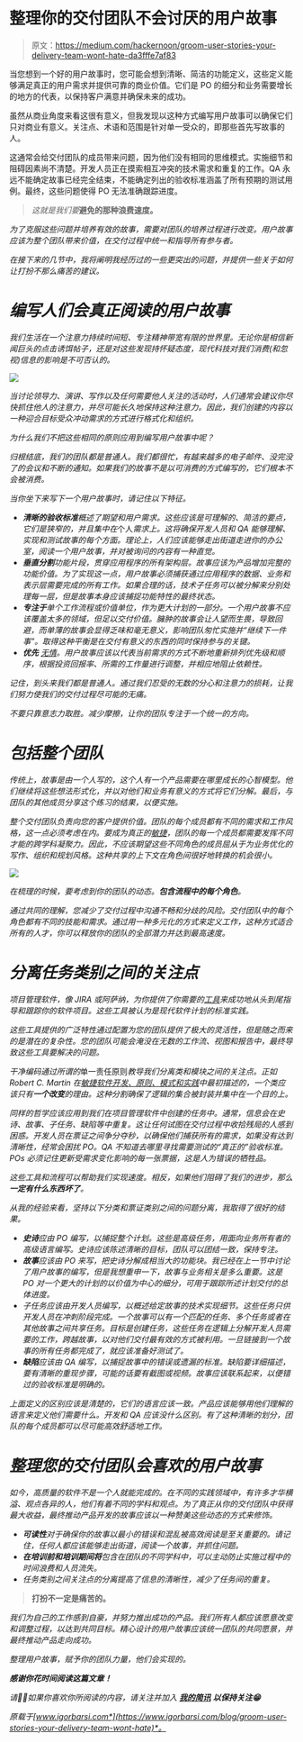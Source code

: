 # 整理你的交付团队不会讨厌的用户故事

> 原文：<https://medium.com/hackernoon/groom-user-stories-your-delivery-team-wont-hate-da3fffe7af83>

当您想到一个好的用户故事时，您可能会想到清晰、简洁的功能定义，这些定义能够满足真正的用户需求并提供可靠的商业价值。它们是 PO 的细分和业务需要增长的地方的代表，以保持客户满意并确保未来的成功。

虽然从商业角度来看这很有意义，但我发现以这种方式编写用户故事可以确保它们只对商业有意义。关注点、术语和范围是针对单一受众的，即那些首先写故事的人。

这通常会给交付团队的成员带来问题，因为他们没有相同的思维模式。实施细节和阻碍因素尚不清楚。开发人员正在摸索相互冲突的技术需求和重复的工作。QA 永远不能确定故事已经完全结束，不能确定列出的验收标准涵盖了所有预期的测试用例。最终，这些问题使得 PO 无法准确跟踪进度。

> *这就是我们要***避免的那种浪费速度。**

*为了克服这些问题并培养有效的故事，需要对团队的培养过程进行改变。用户故事应该为整个团队带来价值，在交付过程中统一和指导所有参与者。*

*在接下来的几节中，我将阐明我经历过的一些更突出的问题，并提供一些关于如何让打扮不那么痛苦的建议。*

# *编写人们会真正阅读的用户故事*

*我们生活在一个注意力持续时间短、专注精神带宽有限的世界里。无论你是相信新闻巨头的点击诱饵帖子，还是对这些发现持怀疑态度，现代科技对我们消费(和忽视)信息的影响是不可否认的。*

*![](img/7bd7ee880a5c68338ca769f39f661766.png)*

*当讨论领导力、演讲、写作以及任何需要他人关注的活动时，人们通常会建议你尽快抓住他人的注意力，并尽可能长久地保持这种注意力。因此，我们创建的内容以一种迎合目标受众冲动需求的方式进行格式化和组织。*

*为什么我们不把这些相同的原则应用到编写用户故事中呢？*

*归根结底，我们的团队都是普通人。我们都很忙，有越来越多的电子邮件、没完没了的会议和不断的通知。如果我们的故事不是以可消费的方式编写的，它们根本不会被消费。*

*当你坐下来写下一个用户故事时，请记住以下特征。*

*   ***清晰的验收标准**概述了期望和用户需求。这些应该是可理解的、简洁的要点，它们是狭窄的，并且集中在*个人*需求上。这将确保开发人员和 QA 能够理解、实现和测试故事的每个方面。理论上，人们应该能够走出街道走进你的办公室，阅读一个用户故事，并对被询问的内容有一种直觉。*
*   ***垂直分割**功能片段，贯穿应用程序的所有架构层。故事应该为产品增加完整的功能价值。为了实现这一点，用户故事必须捕获通过应用程序的数据、业务和表示层需要完成的所有工作。如果合理的话，技术子任务可以被分解来分别处理每一层，但是故事本身应该捕捉功能特性的最终状态。*
*   ***专注于**单个工作流程或价值单位，作为更大计划的一部分。一个用户故事不应该覆盖太多的领域，但足以交付价值。臃肿的故事会让人望而生畏，导致回避，而单薄的故事会显得乏味和毫无意义，影响团队匆忙实施并“继续下一件事”。取得这种平衡是在交付有意义的东西的同时保持参与的关键。*
*   ***优先** [无情](https://blackboxofpm.com/ruthless-prioritization-e4256e3520a9)。用户故事应该以代表当前需求的方式不断地重新排列优先级和顺序，根据投资回报率、所需的工作量进行调整，并相应地阻止依赖性。*

*记住，到头来我们都是普通人。通过我们忍受的无数的分心和注意力的损耗，让我们努力使我们的交付过程尽可能的无痛。*

*不要只靠意志力取胜。减少摩擦，让你的团队专注于一个统一的方向。*

# *包括整个团队*

*传统上，故事是由一个人写的，这个人有一个产品需要在哪里成长的心智模型。他们继续将这些想法形式化，并以对他们和业务有意义的方式将它们分解。最后，与团队的其他成员分享这个练习的结果，以便实施。*

*整个交付团队负责向您的客户提供价值。团队的每个成员都有不同的需求和工作风格，这一点必须考虑在内。要成为真正的[敏捷](https://hackernoon.com/tagged/agile)，团队的每一个成员都需要发挥不同才能的跨学科凝聚力。因此，不应该期望这些不同角色的成员屈从于为业务优化的写作、组织和规划风格。这种共享的上下文在角色间很好地转换的机会很小。*

*![](img/69a0c3856958fd83c9172a915a2c010c.png)*

*在梳理的时候，要考虑到你的团队的动态。**包含流程中的每个角色**。*

*通过共同的理解，您减少了交付过程中沟通不畅和分歧的风险。交付团队中的每个角色都有不同的技能和需求。通过用一种多元化的方式来定义工作，这种方式适合所有的人才，你可以释放你的团队的全部潜力并达到最高速度。*

# *分离任务类别之间的关注点*

*项目管理软件，像 JIRA 或阿萨纳，为你提供了你需要的[工具](https://hackernoon.com/tagged/tools)来成功地从头到尾指导和跟踪你的软件项目。这些工具被认为是现代软件计划的标准实践。*

*这些工具提供的广泛特性通过配置为您的团队提供了极大的灵活性，但是随之而来的是潜在的复杂性。您的团队可能会淹没在无数的工作流、视图和报告中，最终导致这些工具要解决的问题。*

*干净编码通过所谓的*单一责任原则*教导我们分离类和模块之间的关注点。正如 Robert C. Martin 在[敏捷软件开发、原则、模式和实践](https://amzn.to/2H3c257)中最初描述的，一个类应该只有**一个改变**的理由。这种分割确保了逻辑的集合被封装并集中在一个目的上。*

*同样的哲学应该应用到我们在项目管理软件中创建的任务中。通常，信息会在史诗、故事、子任务、缺陷等中重复。这让任何试图在交付过程中收拾残局的人感到困惑。开发人员在票证之间争分夺秒，以确保他们捕获所有的需求，如果没有达到清晰性，经常会困扰 PO。QA 不知道去哪里寻找需要测试的“真正的”验收标准。POs 必须记住更新受需求变化影响的每一张票据，这是人为错误的牺牲品。*

*这些工具和流程可以帮助我们实现速度。相反，如果他们阻碍了我们的进步，那么**一定有什么东西坏了**。*

*从我的经验来看，坚持以下分类和票证类别之间的问题分离，我取得了很好的结果。*

*   ***史诗**应由 PO 编写，以捕捉整个计划。这些是高级任务，用面向业务所有者的高级语言编写。史诗应该陈述清晰的目标，团队可以团结一致，保持专注。*
*   ***故事**应该由 PO 来写，把史诗分解成相当大的功能块。我已经在上一节中讨论了用户故事的编写，但是我想重申一下，故事与业务相关是多么重要。这是 PO 对一个更大的计划的以价值为中心的细分，可用于跟踪所述计划交付的总体进度。*
*   *子任务应该由开发人员编写，以概述给定故事的技术实现细节。这些任务只供开发人员在冲刺阶段完成。一个故事可以有一个匹配的任务、多个任务或者在其他故事之间共享任务。目标是创建任务，这些任务在逻辑上分解开发人员需要的工作，跨越故事，以对他们交付最有效的方式被利用。一旦链接到一个故事的所有任务都完成了，就应该准备好测试了。*
*   ***缺陷**应该由 QA 编写，以捕捉故事中的错误或遗漏的标准。缺陷要详细描述，要有清晰的重现步骤，可能的话要有截图或视频。故事应该联系起来，以便错过的验收标准是明确的。*

*上面定义的区别应该是清楚的，它们的语言应该一致。产品应该能够用他们理解的语言来定义他们需要什么。开发和 QA 应该没什么区别。有了这种清晰的划分，团队的每个成员都可以尽可能高效舒适地工作。*

# *整理您的交付团队会喜欢的用户故事*

*如今，高质量的软件不是一个人就能完成的。在不同的实践领域中，有许多才华横溢、观点各异的人，他们有着不同的学科和观点。为了真正从你的交付团队中获得最大收益，最终推动产品开发的故事应该以一种赞美这些动态的方式来修饰。*

*   ***可读性**对于确保你的故事以最小的错误和混乱被高效阅读是至关重要的。请记住，任何人都应该能够走出街道，阅读一个故事，并抓住问题。*
*   ***在培训前和培训期间将**包含在团队的不同学科中，可以主动防止实施过程中的时间浪费和人员流失。*
*   *任务类别之间关注点的分离提高了信息的清晰性，减少了任务间的重复。*

> **打扮不一定是痛苦的。**

*我们为自己的工作感到自豪，并努力推出成功的产品。我们所有人都应该愿意改变和调整过程，以达到共同目标。精心设计的用户故事应该统一团队的共同愿景，并最终推动产品走向成功。*

*整理用户故事，赋予你的团队力量，他们会实现的。*

***感谢你花时间阅读这篇文章！***

*请👏🏼如果你喜欢你所阅读的内容，请关注并加入 [**我的简讯**](https://www.igorbarsi.com/newsletter) **以保持关注😁***

**原载于*[*www.igorbarsi.com*](https://www.igorbarsi.com/blog/groom-user-stories-your-delivery-team-wont-hate)*。**